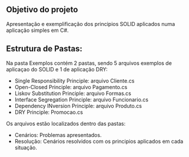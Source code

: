 ## Objetivo do projeto ##

Apresentação e exemplificação dos principios SOLID aplicados numa aplicação simples em C#.

## Estrutura de Pastas: ##

Na pasta Exemplos contém 2 pastas, sendo 5 arquivos exemplos de aplicaçao do SOLID e 1 de aplicação DRY:

- Single Responsibility Principle: arquivo Cliente.cs
- Open-Closed Principle: arquivo Pagamento.cs
- Liskov Substitution Principle: arquivo Formas.cs
- Interface Segregation Principle: arquivo Funcionario.cs
- Dependency INversion Principle: arquivo Produto.cs
- DRY Principle: Promocao.cs

Os arquivos estão localizados dentro das pastas:

- Cenários: Problemas apresentados.
- Resolução: Cenários resolvidos com os principios aplicados em cada situação.